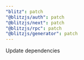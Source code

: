 ```yaml
---
"blitz": patch
"@blitzjs/auth": patch
"@blitzjs/next": patch
"@blitzjs/rpc": patch
"@blitzjs/generator": patch
---
```


Update dependencies
